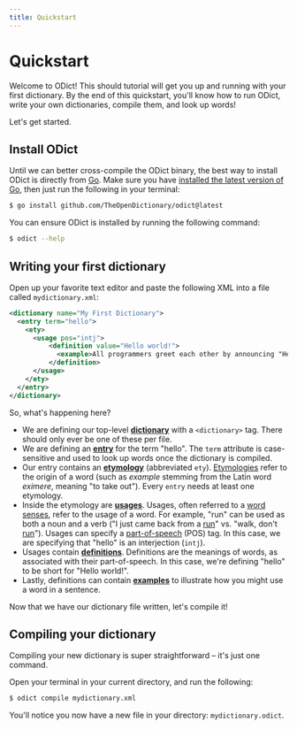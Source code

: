 ```yaml
---
title: Quickstart
---
```


# Quickstart

Welcome to ODict! This should tutorial will get you up and running with your first dictionary. By the end of this quickstart, you'll know how to run ODict, write your own dictionaries, compile them, and look up words!

Let's get started.

## Install ODict

Until we can better cross-compile the ODict binary, the best way to install ODict is directly from [Go](https://go.dev/). Make sure you have [installed the latest version of Go](https://go.dev/doc/install), then just run the following in your terminal:

```bash
$ go install github.com/TheOpenDictionary/odict@latest
```

You can ensure ODict is installed by running the following command:

```bash
$ odict --help
```

## Writing your first dictionary

Open up your favorite text editor and paste the following XML into a file called `mydictionary.xml`:

```xml
<dictionary name="My First Dictionary">
  <entry term="hello">
    <ety>
      <usage pos="intj">
          <definition value="Hello world!">
            <example>All programmers greet each other by announcing "Hello world!"</example>
          </definition>
      </usage>
    </ety>
  </entry>
</dictionary>
```

So, what's happening here?

- We are defining our top-level [**dictionary**](/docs/xml/dictionary) with a `<dictionary>` tag. There should only ever be one of these per file.
- We are defining an [**entry**](/docs/xml/entry) for the term "hello". The `term` attribute is case-sensitive and used to look up words once the dictionary is compiled.
- Our entry contains an [**etymology**](/docs/xml/ety) (abbreviated `ety`). [Etymologies](https://en.wikipedia.org/wiki/Etymology) refer to the origin of a word (such as _example_ stemming from the Latin word _eximere_, meaning "to take out"). Every `entry` needs at least one etymology.
- Inside the etymology are [**usages**](/docs/xml/usage). Usages, often referred to a [word senses](https://en.wikipedia.org/wiki/Word_sense), refer to the usage of a word. For example, "run" can be used as both a noun and a verb ("I just came back from a <u>run</u>" vs. "walk, don't <u>run</u>"). Usages can specify a [part-of-speech](/docs/xml/usage#part-of-speech) (POS) tag. In this case, we are specifying that "hello" is an interjection (`intj`).
- Usages contain [**definitions**](/docs/xml/definition). Definitions are the meanings of words, as associated with their part-of-speech. In this case, we're defining "hello" to be short for "Hello world!".
- Lastly, definitions can contain [**examples**](/docs/xml/example) to illustrate how you might use a word in a sentence.

Now that we have our dictionary file written, let's compile it!

## Compiling your dictionary

Compiling your new dictionary is super straightforward – it's just one command. 

Open your terminal in your current directory, and run the following:

```bash
$ odict compile mydictionary.xml
```

You'll notice you now have a new file in your directory: `mydictionary.odict`.

